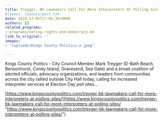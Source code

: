 ```yaml
---
title: Treyger, BK Lawmakers Call For More Interpreters At Polling Sites
#layout: layouts/post.njk
date: 2018-12-05T17:01:38+0000
authors: []
related_programs:
- programs/voting-rights-and-democracy.md
link_to_original: ''
images:
- "/uploads/Kings County Politics-2.jpeg"

---
```

Kings County Politics - City Council Member Mark Treyger (D-Bath Beach, Bensonhurst, Coney Island, Gravesend, Sea Gate) and a broad coalition of elected officials, advocacy organizations, and leaders from communities across the city rallied outside City Hall today, calling for increased interpreter services at Election Day poll sites...

[https://www.kingscountypolitics.com/treyger-bk-lawmakers-call-for-more-interpreters-at-polling-sites/](https://www.kingscountypolitics.com/treyger-bk-lawmakers-call-for-more-interpreters-at-polling-sites/ "https://www.kingscountypolitics.com/treyger-bk-lawmakers-call-for-more-interpreters-at-polling-sites/")